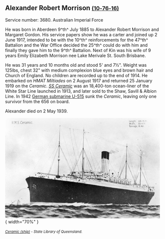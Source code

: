 ## Alexander Robert Morrison <small>[(10‑76‑16)](https://brisbane.discovereverafter.com/profile/31899485 "Go to Memorial Information" )</small>

Service number: 3680. Australian Imperial Force

He was born in Aberdeen 9^th^ July 1885 to Alexander Robert Morrison and Margaret Gordon. His service papers show he was a carter and 
joined up 2 June 1917, intended to be with the 10^th^ reinforcements for the 47^th^ Battalion and the War Office decided the 25^th^ could do with him and finally they gave him to the 9^th^ Battalion. Next of Kin was his wife of 9 years Emily Elizabeth Morrison nee Lake Merivale St. South Brisbane. 

He was 31 years and 10 months old and stood 5' and 7½". Weight was 125lbs, chest 32" with medium complexion blue eyes and brown hair and Church of England. No children are recorded up to the end of 1914. He embarked on *HMAT Miltiades* on 2 August 1917 and returned 25 January 1919 on the *Ceramic*. *[SS Ceramic](https://en.wikipedia.org/wiki/SS_Ceramic)* was an 18,400-ton ocean-liner of the White Star Line launched in 1913, and later sold to the Shaw, Savill & Albion Line. In 1942 [German submarine U-515](https://en.wikipedia.org/wiki/German_submarine_U-515) sunk the *Ceramic*, leaving only one survivor from the 656 on board.

Alexander died on 2 May 1939.

![Ceramic (ship)](../assets/ceramic-ship.jpg){ width="70%" }  

*<small>[Ceramic (ship)](http://onesearch.slq.qld.gov.au/permalink/f/1upgmng/slq_alma21220457040002061) - State Library of Queensland. </small>* 
